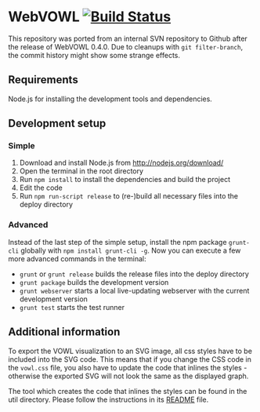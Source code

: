 WebVOWL [![Build Status](https://travis-ci.org/VisualDataWeb/WebVOWL.svg?branch=master)](https://travis-ci.org/VisualDataWeb/WebVOWL)
=======

This repository was ported from an internal SVN repository to Github after the release of WebVOWL 0.4.0. Due to cleanups with `git filter-branch`, the commit history might show some strange effects.


Requirements
------------

Node.js for installing the development tools and dependencies.


Development setup
-----------------

### Simple ###
1. Download and install Node.js from http://nodejs.org/download/
2. Open the terminal in the root directory
3. Run `npm install` to install the dependencies and build the project
4. Edit the code
5. Run `npm run-script release` to (re-)build all necessary files into the deploy directory

### Advanced ###
Instead of the last step of the simple setup, install the npm package `grunt-cli` globally with
`npm install grunt-cli -g`. Now you can execute a few more advanced commands in the terminal:

* `grunt` or `grunt release` builds the release files into the deploy directory
* `grunt package` builds the development version
* `grunt webserver` starts a local live-updating webserver with the current development version
* `grunt test` starts the test runner


Additional information
----------------------

To export the VOWL visualization to an SVG image, all css styles have to be included into the SVG code.
This means that if you change the CSS code in the `vowl.css` file, you also have to update the code that
inlines the styles - otherwise the exported SVG will not look the same as the displayed graph.

The tool which creates the code that inlines the styles can be found in the util directory. Please
follow the instructions in its [README](util/VowlCssToD3RuleConverter/README.md) file.
